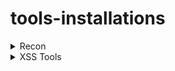 # tools-installations
<details><summary>Recon</summary></details>
<details>
  <summary>XSS Tools</summary>
  # XSStrike
  ### Installations
  ```
  sudo mkdir -p /opt/xss
  cd /opt/xss/
  sudo git clone https://github.com/s0md3v/XSStrike.git
  ```
</details>

